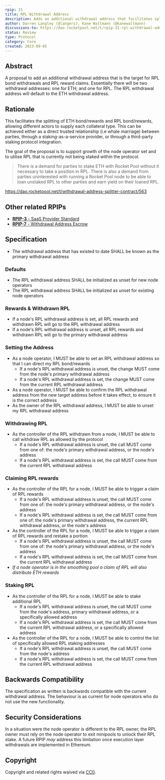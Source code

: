 ```yaml
---
rpip: 31
title: RPL Withdrawal Address
description: Adds an additional withdrawal address that facilitates splitting ETH bond and rewards from RPL bond and rewards
author: Darren Langley (@langers), Kane Wallmann (@kanewallmann)
discussions-to: https://dao.rocketpool.net/t/rpip-31-rpl-withdrawal-address/2251
status: Review 
type: Protocol
category: Core
created: 2023-09-05
---
```


## Abstract
A proposal to add an additional withdrawal address that is the target for RPL bond withdrawals and RPL reward claims. Essentially there will be two withdrawal addresses: one for ETH; and one for RPL. The RPL withdrawal address will default to the ETH withdrawal address.

## Rationale
This facilitates the splitting of ETH bond/rewards and RPL bond/rewards, allowing different actors to supply each collateral type. This can be achieved either as a direct trusted relationship (i.e whale marriage) between parties, through a staking-as-a-service provider, or through a third-party staking protocol integration.  

The goal of the proposal is to support growth of the node operator set and to utilise RPL that is currently not being staked within the protocol.

> There is a demand for parties to stake ETH with Rocket Pool without it necessary to take a position in RPL. There is also a demand from parties uninterested with running a Rocket Pool node to be able to loan unstaked RPL to other parties and earn yield on their loaned RPL.

https://dao.rocketpool.net/t/withdrawal-address-splitter-contract/563

## Other related RPIPs
- [**RPIP-3** - SaaS Provider Standard](./RPIP-3.md)
- [**RPIP-7** - Withdrawal Address Escrow](./RPIP-7.md) 

## Specification
- The withdrawal address that has existed to date SHALL be known as the primary withdrawal address

### Defaults
- The RPL withdrawal address SHALL be initialized as unset for new node operators
- The RPL withdrawal address SHALL be initialized as unset for existing node operators
  
### Rewards & Withdrawn RPL
- If a node's RPL withdrawal address is set, all RPL rewards and withdrawn RPL will go to the RPL withdrawal address
- If a node's RPL withdrawal address is unset, all RPL rewards and withdrawn RPL will go to the primary withdrawal address

### Setting the Address
- As a node operator, I MUST be able to set an RPL withdrawal address so that I can direct my RPL bond/rewards
  - If a node's RPL withdrawal address is unset, the change MUST come from the node's primary withdrawal address
  - If a node's RPL withdrawal address is set, the change MUST come from the current RPL withdrawal address
- As a node operator, I MUST be able to confirm the RPL withdrawal address from the new target address before it takes effect, to ensure it is the correct address
- As the owner of the RPL withdrawal address, I MUST be able to unset my RPL withdrawal address

### Withdrawing RPL
- As the controller of the RPL withdrawn from a node, I MUST be able to call withdraw RPL as allowed by the protocol
  - If a node's RPL withdrawal address is unset, the call MUST come from one of: the node's primary withdrawal address, or the node's address
  - If a node's RPL withdrawal address is set, the call MUST come from the current RPL withdrawal address

### Claiming RPL rewards
- As the controller of the RPL for a node, I MUST be able to trigger a claim of RPL rewards
  - If a node's RPL withdrawal address is unset, the call MUST come from one of: the node's primary withdrawal address, or the node's address
  - If a node's RPL withdrawal address is set, the call MUST come from one of: the node's primary withdrawal address, the current RPL withdrawal address, or the node's address
- As the controller of the RPL for a node, I MUST be able to trigger a claim of RPL rewards and restake a portion
  - If a node's RPL withdrawal address is unset, the call MUST come from one of: the node's primary withdrawal address, or the node's address
  - If a node's RPL withdrawal address is set, the call MUST come from the current RPL withdrawal address
- *If a node operator is in the smoothing pool a claim of RPL will also distribute ETH rewards*

### Staking RPL
- As the controller of the RPL for a node, I MUST be able to stake additional RPL
  - If a node's RPL withdrawal address is unset, the call MUST come from the node's address, primary withdrawal address, or a specifically allowed address
  - If a node's RPL withdrawal address is set, the call MUST come from the current RPL withdrawal address, or a specifically allowed address
- As the controller of the RPL for a node, I MUST be able to control the list of specifically allowed RPL staking addresses
  - If a node's RPL withdrawal address is unset, the call MUST come from the node's address
  - If a node's RPL withdrawal address is set, the call MUST come from the current RPL withdrawal address

## Backwards Compatibility
The specification as written is backwards compatible with the current withdrawal address. The behaviour is as current for node operators who do not use the new functionality.

## Security Considerations
In a situation were the node operator is different to the RPL owner, the RPL owner must rely on the node operator to exit minipools to unlock their RPL stake. A future RPIP *may* address this limitation once execution layer withdrawals are implemented in Ethereum.

## Copyright
Copyright and related rights waived via [CC0](https://creativecommons.org/publicdomain/zero/1.0/).

